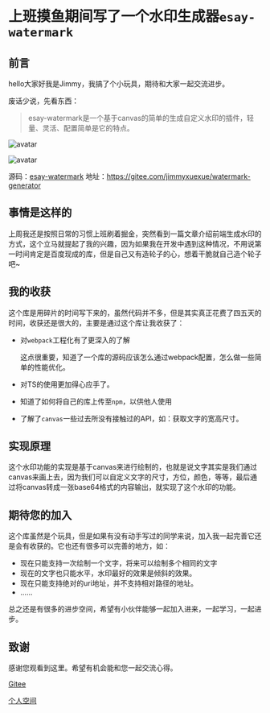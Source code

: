 # 上班摸鱼期间写了一个水印生成器`esay-watermark`

## 前言

hello大家好我是Jimmy，我搞了个小玩具，期待和大家一起交流进步。

废话少说，先看东西：

> esay-watermark是一个基于canvas的简单的生成自定义水印的插件，轻量、灵活、配置简单是它的特点。

![avatar](http://jimmyxx.oss-cn-beijing.aliyuncs.com/demo.png)

![avatar](http://jimmyxx.oss-cn-beijing.aliyuncs.com/demo2.png)

源码：[esay-watermark](https://gitee.com/jimmyxuexue/watermark-generator) 地址：https://gitee.com/jimmyxuexue/watermark-generator

## 事情是这样的

上周我还是按照日常的习惯上班刷着掘金，突然看到一篇文章介绍前端生成水印的方式，这个立马就提起了我的兴趣，因为如果我在开发中遇到这种情况，不用说第一时间肯定是百度现成的库，但是自己又有造轮子的心，想着干脆就自己造个轮子吧~

## 我的收获

这个库是用碎片的时间写下来的，虽然代码并不多，但是其实真正花费了四五天的时间，收获还是很大的，主要是通过这个库让我收获了：

- 对`webpack`工程化有了更深入的了解

  这点很重要，知道了一个库的源码应该怎么通过webpack配置，怎么做一些简单的性能优化。

- 对TS的使用更加得心应手了。

- 知道了如何将自己的库上传至`npm`，以供他人使用

- 了解了`canvas`一些过去所没有接触过的API，如：获取文字的宽高尺寸。

## 实现原理

这个水印功能的实现是基于canvas来进行绘制的，也就是说文字其实是我们通过canvas来画上去，因为我们可以自定义文字的尺寸，方位，颜色，等等，最后通过将canvas转成一张base64格式的内容输出，就实现了这个水印的功能。

## 期待您的加入

这个库虽然是个玩具，但是如果有没有动手写过的同学来说，加入我一起完善它还是会有收获的。它也还有很多可以完善的地方，如：

- 现在只能支持一次绘制一个文字，将来可以绘制多个相同的文字
- 现在的文字也只能水平，水印最好的效果是倾斜的效果。
- 现在只能支持绝对的uri地址，并不支持相对路径的地址。
- ......

总之还是有很多的进步空间，希望有小伙伴能够一起加入进来，一起学习，一起进步。

## 致谢

感谢您观看到这里。希望有机会能和您一起交流心得。

[Gitee](https://gitee.com/jimmyxuexue)

[个人空间](http://www.jimmyxuexue.top)


